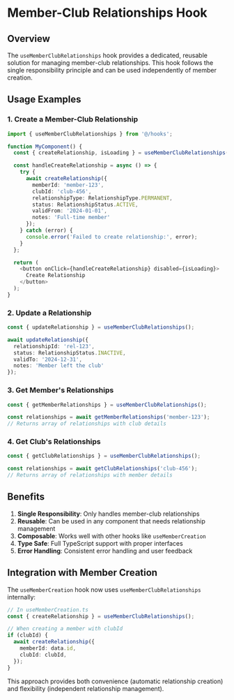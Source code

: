 # Member-Club Relationships Hook

## Overview

The `useMemberClubRelationships` hook provides a dedicated, reusable solution for managing member-club relationships. This hook follows the single responsibility principle and can be used independently of member creation.

## Usage Examples

### 1. Create a Member-Club Relationship

```typescript
import { useMemberClubRelationships } from '@/hooks';

function MyComponent() {
  const { createRelationship, isLoading } = useMemberClubRelationships();

  const handleCreateRelationship = async () => {
    try {
      await createRelationship({
        memberId: 'member-123',
        clubId: 'club-456',
        relationshipType: RelationshipType.PERMANENT,
        status: RelationshipStatus.ACTIVE,
        validFrom: '2024-01-01',
        notes: 'Full-time member'
      });
    } catch (error) {
      console.error('Failed to create relationship:', error);
    }
  };

  return (
    <button onClick={handleCreateRelationship} disabled={isLoading}>
      Create Relationship
    </button>
  );
}
```

### 2. Update a Relationship

```typescript
const { updateRelationship } = useMemberClubRelationships();

await updateRelationship({
  relationshipId: 'rel-123',
  status: RelationshipStatus.INACTIVE,
  validTo: '2024-12-31',
  notes: 'Member left the club'
});
```

### 3. Get Member's Relationships

```typescript
const { getMemberRelationships } = useMemberClubRelationships();

const relationships = await getMemberRelationships('member-123');
// Returns array of relationships with club details
```

### 4. Get Club's Relationships

```typescript
const { getClubRelationships } = useMemberClubRelationships();

const relationships = await getClubRelationships('club-456');
// Returns array of relationships with member details
```

## Benefits

1. **Single Responsibility**: Only handles member-club relationships
2. **Reusable**: Can be used in any component that needs relationship management
3. **Composable**: Works well with other hooks like `useMemberCreation`
4. **Type Safe**: Full TypeScript support with proper interfaces
5. **Error Handling**: Consistent error handling and user feedback

## Integration with Member Creation

The `useMemberCreation` hook now uses `useMemberClubRelationships` internally:

```typescript
// In useMemberCreation.ts
const { createRelationship } = useMemberClubRelationships();

// When creating a member with clubId
if (clubId) {
  await createRelationship({
    memberId: data.id,
    clubId: clubId,
  });
}
```

This approach provides both convenience (automatic relationship creation) and flexibility (independent relationship management).
